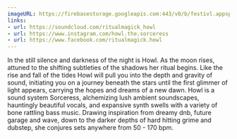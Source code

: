 ```yaml
---
imageURL: https://firebasestorage.googleapis.com:443/v0/b/festivl.appspot.com/o/userContent%2F579FB930-9BD2-4F92-8359-C4B7B473E690.png?alt=media&token=2ffe5980-0c2b-4e4a-b9e0-9363eebe9658
links:
- url: https://soundcloud.com/ritualmagick_howl
- url: https://www.instagram.com/howl.the.sorceress
- url: https://www.facebook.com/ritualmagick.howl
---
```

In the still silence and darkness of the night is Howl. As the moon rises, attuned to the shifting subtleties of the shadows her ritual begins. Like the rise and fall of the tides Howl will pull you into the depth and gravity of sound, initiating you on a journey beneath the stars until the first glimmer of light appears, carrying the hopes and dreams of a new dawn. Howl is a sound system Sorceress, alchemizing lush ambient soundscapes, hauntingly beautiful vocals, and expansive synth swells with a variety of bone rattling bass music. Drawing inspiration from dreamy dnb, future garage and wave, down to the darker depths of hard hitting grime and dubstep, she conjures sets anywhere from 50 - 170 bpm.  